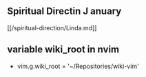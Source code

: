 ## Spiritual Directin J anuary

[[/spiritual-direction/Linda.md]]

## variable wiki_root in nvim

- vim.g.wiki_root = '~/Repositories/wiki-vim'
